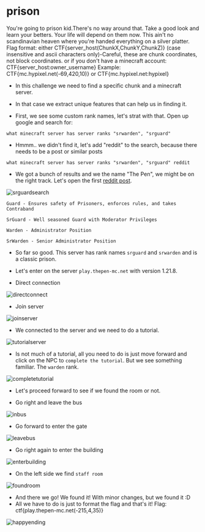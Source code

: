 # prison

You're going to prison kid.There's no way around that. Take a good look and learn your betters. Your life will depend on them now. This ain't no scandinavian heaven where you're handed everything on a silver platter.
Flag format: either CTF{server_host(ChunkX,ChunkY,ChunkZ)} (case insensitive and ascii characters only)-Careful, these are chunk coordinates, not block coordinates. or if you don't have a minecraft account: CTF{server_host:owner_username}
Example: CTF{mc.hypixel.net(-69,420,10)} or CTF{mc.hypixel.net:hypixel}

- In this challenge we need to find a specific chunk and a minecraft server.
- In that case we extract unique features that can help us in finding it.

- First, we see some custom rank names, let's strat with that. Open up google and search for:

```
what minecraft server has server ranks "srwarden", "srguard"
```

- Hmmm.. we didn't find it, let's add "reddit" to the search, because there needs to be a post or similar posts

```
what minecraft server has server ranks "srwarden", "srguard" reddit
```

- We got a bunch of results and we the name "The Pen", we might be on the right track. Let's open the first [reddit post](https://www.reddit.com/r/MinecraftServer/comments/1jdtu2x/the_pen_classic_prison_server/).

![srguardsearch](https://github.com/TedyonGit/AC-UPT-ControluDeCalitate-WriteUps/blob/main/prison/searchsrguard.png)

```
Guard - Ensures safety of Prisoners, enforces rules, and takes Contraband

SrGuard - Well seasoned Guard with Moderator Privileges

Warden - Administrator Position

SrWarden - Senior Administrator Position
```

- So far so good. This server has rank names ``srguard`` and ``srwarden`` and is a classic prison.
- Let's enter on the server ``play.thepen-mc.net`` with version 1.21.8.

- Direct connection

![directconnect](https://github.com/TedyonGit/AC-UPT-ControluDeCalitate-WriteUps/blob/main/prison/directconnect.png)

- Join server

![joinserver](https://github.com/TedyonGit/AC-UPT-ControluDeCalitate-WriteUps/blob/main/prison/joinserver.png)

- We connected to the server and we need to do a tutorial.

![tutorialserver](https://github.com/TedyonGit/AC-UPT-ControluDeCalitate-WriteUps/blob/main/prison/tutorialserver.png)

- Is not much of a tutorial, all you need to do is just move forward and click on the NPC to ``complete the tutorial``. But we see something familiar. The ``warden`` rank.

![completetutorial](https://github.com/TedyonGit/AC-UPT-ControluDeCalitate-WriteUps/blob/main/prison/completetutorial.png)

- Let's proceed forward to see if we found the room or not.

- Go right and leave the bus

![inbus](https://github.com/TedyonGit/AC-UPT-ControluDeCalitate-WriteUps/blob/main/prison/inbus.png)

- Go forward to enter the gate

![leavebus](https://github.com/TedyonGit/AC-UPT-ControluDeCalitate-WriteUps/blob/main/prison/leavebus.png)

- Go right again to enter the building

![enterbuilding](https://github.com/TedyonGit/AC-UPT-ControluDeCalitate-WriteUps/blob/main/prison/enterbuilding.png)

- On the left side we find ``staff room``

![foundroom](https://github.com/TedyonGit/AC-UPT-ControluDeCalitate-WriteUps/blob/main/prison/foundroom.png)

- And there we go! We found it! With minor changes, but we found it :D
- All we have to do is just to format the flag and that's it! Flag: ctf{play.thepen-mc.net(-215,4,35)}

![happyending](https://github.com/TedyonGit/AC-UPT-ControluDeCalitate-WriteUps/blob/main/prison/happyending.png)
